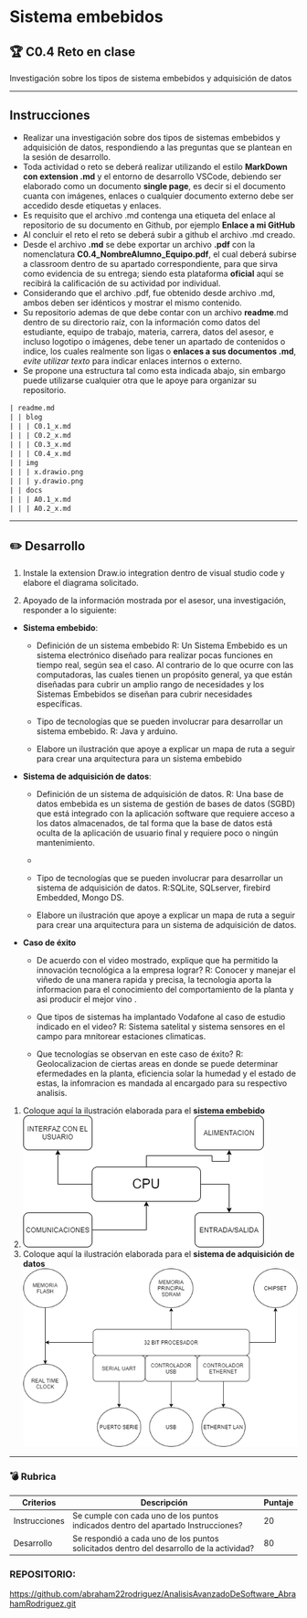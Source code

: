 # Sistema embebidos

## :trophy: C0.4 Reto en clase

Investigación sobre los tipos de sistema embebidos y adquisición de datos

___

## Instrucciones

- Realizar una investigación sobre dos tipos de sistemas embebidos y adquisición de datos, respondiendo a las preguntas que se plantean en la sesión de desarrollo.
- Toda actividad o reto se deberá realizar utilizando el estilo **MarkDown con extension .md** y el entorno de desarrollo VSCode, debiendo ser elaborado como un documento **single page**, es decir si el documento cuanta con imágenes, enlaces o cualquier documento externo debe ser accedido desde etiquetas y enlaces.
- Es requisito que el archivo .md contenga una etiqueta del enlace al repositorio de su documento en Github, por ejemplo **Enlace a mi GitHub**
- Al concluir el reto el reto se deberá subir a github el archivo .md creado.
- Desde el archivo **.md** se debe exportar un archivo **.pdf** con la nomenclatura **C0.4_NombreAlumno_Equipo.pdf**, el cual deberá subirse a classroom dentro de su apartado correspondiente, para que sirva como evidencia de su entrega; siendo esta plataforma **oficial** aquí se recibirá la calificación de su actividad por individual.
- Considerando que el archivo .pdf, fue obtenido desde archivo .md, ambos deben ser idénticos y mostrar el mismo contenido.
- Su repositorio ademas de que debe contar con un archivo **readme**.md dentro de su directorio raíz, con la información como datos del estudiante, equipo de trabajo, materia, carrera, datos del asesor, e incluso logotipo o imágenes, debe tener un apartado de contenidos o indice, los cuales realmente son ligas o **enlaces a sus documentos .md**, _evite utilizar texto_ para indicar enlaces internos o externo.
- Se propone una estructura tal como esta indicada abajo, sin embargo puede utilizarse cualquier otra que le apoye para organizar su repositorio.

  
```
| readme.md
| | blog
| | | C0.1_x.md
| | | C0.2_x.md
| | | C0.3_x.md
| | | C0.4_x.md
| | img
| | | x.drawio.png
| | | y.drawio.png
| | docs
| | | A0.1_x.md
| | | A0.2_x.md
```
___

## :pencil2:  Desarrollo

1. Instale la extension Draw.io integration dentro de visual studio code y elabore el diagrama solicitado.
    
2. Apoyado de la información mostrada por el asesor, una investigación, responder a lo siguiente:

- **Sistema embebido**:

  - Definición de un sistema embebido
    R: Un Sistema Embebido es un sistema electrónico diseñado para realizar pocas funciones en tiempo real, según sea el caso. Al contrario de lo que ocurre con las computadoras, las cuales tienen un propósito general, ya que están diseñadas para cubrir un amplio rango de necesidades y los Sistemas Embebidos se diseñan para cubrir necesidades específicas. 

  - Tipo de tecnologías que se pueden involucrar para desarrollar un sistema embebido.
    R: Java y arduino.

  - Elabore un ilustración que apoye a explicar un mapa de ruta a seguir para crear una arquitectura para un sistema embebido

- **Sistema de adquisición de datos**:

  - Definición de un sistema de adquisición de datos. R: Una base de datos embebida es un sistema de gestión de bases de datos (SGBD) que está integrado con la aplicación software que requiere acceso a los datos almacenados, de tal forma que la base de datos está oculta de la aplicación de usuario final y requiere poco o ningún mantenimiento.
  - 
  - Tipo de tecnologías que se pueden involucrar para desarrollar un sistema de adquisición de datos. R:SQLite, SQLserver, firebird Embedded,
    Mongo DS.

  - Elabore un ilustración que apoye a explicar un mapa de ruta a seguir para crear una arquitectura para un sistema de adquisición de datos.

- **Caso de éxito**

  - De acuerdo con el video mostrado, explique que ha permitido la innovación tecnológica a la empresa lograr?
    R: Conocer y manejar el viñedo de una manera rapida y precisa, la tecnologia aporta la informacion para el conocimiento del comportamiento
    de la planta y asi producir el mejor vino
    .
  - Que tipos de sistemas ha implantado Vodafone al caso de estudio indicado en el video?
    R: Sistema satelital y sistema sensores en el campo para mnitorear estaciones climaticas.

  - Que tecnologías se observan en este caso de éxito?
    R: Geolocalizacion de ciertas areas en donde se puede determinar efermedades en la planta, eficiencia solar la humedad y el estado de estas, 
    la infomracion es mandada al
    encargado para su respectivo analisis.

1. Coloque aquí la ilustración elaborada para el **sistema embebido**
2. 
   ![DiagramadeFlujo](../images/ArquitecturaSistemaEmbedido.drawio.png)
3. Coloque aquí la ilustración elaborada para el **sistema de adquisición de datos**
   ![DiagramadeFlujo](../images/SistemaEmbedido.drawio.png)
___

### :bomb: Rubrica

| Criterios     | Descripción                                                                                  | Puntaje |
| ------------- | -------------------------------------------------------------------------------------------- | ------- |
| Instrucciones | Se cumple con cada uno de los puntos indicados dentro del apartado Instrucciones?            | 20 |
| Desarrollo    | Se respondió a cada uno de los puntos solicitados dentro del desarrollo de la actividad?     | 80      |

### REPOSITORIO: 
https://github.com/abraham22rodriguez/AnalisisAvanzadoDeSoftware_AbrahamRodriguez.git